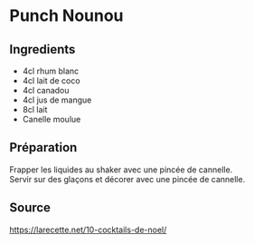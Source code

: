 # Punch Nounou

## Ingredients

- 4cl rhum blanc
- 4cl lait de coco
- 4cl canadou
- 4cl jus de mangue
- 8cl lait
- Canelle moulue

## Préparation

Frapper les liquides au shaker avec une pincée de cannelle.\
Servir sur des glaçons et décorer avec une pincée de cannelle.

## Source
https://larecette.net/10-cocktails-de-noel/
